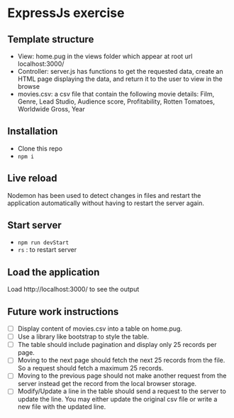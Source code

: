# ExpressJs exercise

## Template structure
- View: home.pug in the views folder which appear at root url localhost:3000/
- Controller: server.js has functions to get the requested data, create an HTML page displaying the data, and return it to the user to view in the browse
- movies.csv: a csv file that contain the following movie details: Film, Genre, Lead Studio, Audience score, Profitability, Rotten Tomatoes, Worldwide Gross, Year

## Installation
- Clone this repo
- `npm i`

## Live reload
Nodemon has been used to detect changes in files and restart the application automatically without having to restart the server again.

## Start server
- `npm run devStart`
- `rs` : to restart server

## Load the application
Load http://localhost:3000/ to see the output

## Future work instructions
- [ ] Display content of movies.csv into a table on home.pug.
- [ ] Use a library like bootstrap to style the table.
- [ ] The table should include pagination and display only 25 records per page.
- [ ] Moving to the next page should fetch the next 25 records from the file. So a request should fetch a maximum 25 records.
- [ ] Moving to the previous page should not make another request from the server instead get the record from the local browser storage. 
- [ ] Modify/Update a line in the table should send a request to the server to update the line.
You may either update the original csv file or write a new file with the updated line.
